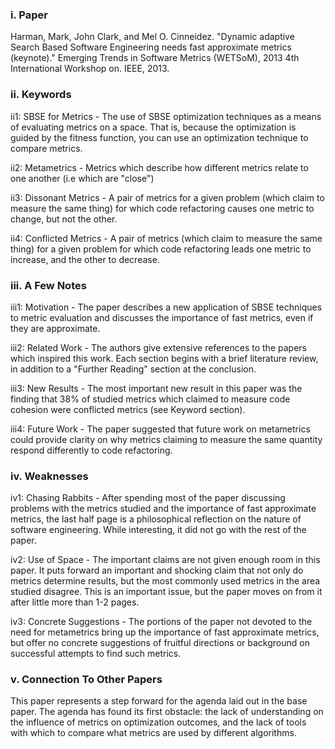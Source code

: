 ### i. Paper
Harman, Mark, John Clark, and Mel O. Cinneidez. "Dynamic adaptive Search Based Software Engineering needs fast approximate metrics (keynote)." Emerging Trends in Software Metrics (WETSoM), 2013 4th International Workshop on. IEEE, 2013.

### ii. Keywords
ii1: SBSE for Metrics - The use of SBSE optimization techniques as a means of evaluating metrics on a space.  That is, because the optimization is guided by the fitness function, you can use an optimization technique to compare metrics.

ii2: Metametrics - Metrics which describe how different metrics relate to one another (i.e which are "close")

ii3: Dissonant Metrics - A pair of metrics for a given problem (which claim to measure the same thing) for which code refactoring causes one metric to change, but not the other.

ii4: Conflicted Metrics - A pair of metrics (which claim to measure the same thing) for a given problem for which code refactoring leads one metric to increase, and the other to decrease.

### iii. A Few Notes
iii1: Motivation - The paper describes a new application of SBSE techniques to metric evaluation and discusses the importance of fast metrics, even if they are approximate.

iii2: Related Work - The authors give extensive references to the papers which inspired this work.  Each section begins with a brief literature review, in addition to a "Further Reading" section at the conclusion.

iii3: New Results - The most important new result in this paper was the finding that 38% of studied metrics which claimed to measure code cohesion were conflicted metrics (see Keyword section).

iii4: Future Work - The paper suggested that future work on metametrics could provide clarity on why metrics claiming to measure the same quantity respond differently to code refactoring. 


### iv. Weaknesses
iv1: Chasing Rabbits - After spending most of the paper discussing problems with the metrics studied and the importance of fast approximate metrics, the last half page is a philosophical reflection on the nature of software engineering.  While interesting, it did not go with the rest of the paper.

iv2: Use of Space - The important claims are not given enough room in this paper.  It puts forward an important and shocking claim that not only do metrics determine results, but the most commonly used metrics in the area studied disagree.  This is an important issue, but the paper moves on from it after little more than 1-2 pages.

iv3: Concrete Suggestions - The portions of the paper not devoted to the need for metametrics bring up the importance of fast approximate metrics, but offer no concrete suggestions of fruitful directions or background on successful attempts to find such metrics.

### v. Connection To Other Papers
This paper represents a step forward for the agenda laid out in the base paper.  The agenda has found its first obstacle: the lack of understanding on the influence of metrics on optimization outcomes, and the lack of tools with which to compare what metrics are used by different algorithms.
